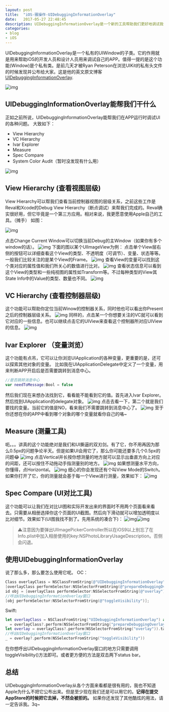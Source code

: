 ```yaml
---
layout: post
title:  "iOS-骚操作-UIDebuggingInformationOverlay"
date:   2017-05-27 22:48:45
description: UIDebuggingInformationOverlay是一个新的工具帮助我们更好地调试我们的APP.
categories:
- blog
- iOS
---
```



UIDebuggingInformationOverlay是一个私有的UIWindow的子类。它的作用就是用来帮助iOS的开发人员和设计人员用来调试自己的APP。值得一提的是这个功能(Window)是个私有类。是前几天才被Ryan Peterson在浏览UIKit的私有头文件的时候发现并公布给大家。这是他的英文原文博客[UIDebuggingInformationOverlay](http://ryanipete.com/blog/ios/swift/objective-c/uidebugginginformationoverlay/).

![img](https://github.com/Khala-wan/Khala-wan.github.io/raw/master/resource/UIDebuggingInformationOverlay-0.jpg??imageMogr2/auto-orient/strip%7CimageView2/2/w/1240 "图标1")

## UIDebuggingInformationOverlay能帮我们干什么

正如之前所说，UIDebuggingInformationOverlay能帮我们在APP运行时调试UI的各种问题。
大致如下：
* View Hierarchy 
* VC Hierarchy
* Ivar Explorer
* Measure
* Spec Compare
* System Color Audit（暂时没发现有什么用）

![img](https://github.com/Khala-wan/Khala-wan.github.io/raw/master/resource/UIDebuggingInformationOverlay-1.jpg)

## View Hierarchy (查看视图层级)

View Hierarchy可以帮我们查看当前控制器视图的层级关系，之前这些工作是Reval和Xcode的Debug View Hierarchy（断点调试）来帮我们完成的。Reval确实很好用，但它毕竟是一个第三方应用。相对来说，我更愿意使用Apple自己的工具。（摊手）
如图：

![img](https://github.com/Khala-wan/Khala-wan.github.io/raw/master/resource/UIDebuggingInformationOverlay-2.jpg)

点击Change Current Window可以切换当前Debug的主Window（如果你有多个window的话）。
![img](https://github.com/Khala-wan/Khala-wan.github.io/raw/master/resource/UIDebuggingInformationOverlay-3.jpg)
下面的图以某个UIImageView为例：
点击单个View层右侧的按钮可以详细查看这个View的类型、不透明度（可调节）、变量、状态等等。一般我们比较关注的是某个View的Frame。
![img](https://github.com/Khala-wan/Khala-wan.github.io/raw/master/resource/UIDebuggingInformationOverlay-4.jpg)
查看View的变量可以找到这个类对应的属性值和我们所关心的数值进行比对。
![img](https://github.com/Khala-wan/Khala-wan.github.io/raw/master/resource/UIDebuggingInformationOverlay-5.jpg)
查看状态信息可以看到这个View的类型和一些纯视图的属性如Transform等。不过每种类型的View其State Info中的Value的类型、数量也不同。
![img](https://github.com/Khala-wan/Khala-wan.github.io/raw/master/resource/UIDebuggingInformationOverlay-6.jpg)

## VC Hierarchy (查看控制器层级)

这个功能可以帮助你定位当前Winow的控制器关系，同时他也可以看出你Present之后的控制器层级关系。
![img](https://github.com/Khala-wan/Khala-wan.github.io/raw/master/resource/UIDebuggingInformationOverlay-7.jpg)
同样的，点击某一个你想要关注的VC就可以看到它对应的一些信息。也可以继续点击它的UIView来查看这个控制器所对应UIView的信息。
![img](https://github.com/Khala-wan/Khala-wan.github.io/raw/master/resource/UIDebuggingInformationOverlay-8.jpg)

## Ivar Explorer （变量浏览）

这个功能有点吊，它可以让你浏览UIApplication的各种变量，更重要的是，还可以探索其他对象的变量。 
比如我在UIApplicationDelegate中定义了一个变量，用来判断APP开启后是否需要跳转到消息中心。
``` swift
//是否跳转消息中心
var needToMessage:Bool = false
```
然后我们现在来想办法找到它，看看能不能看到它的值。首先进入Ivar Explorer。
然后找到UIApplication的delegate对象。
![img](https://github.com/Khala-wan/Khala-wan.github.io/raw/master/resource/UIDebuggingInformationOverlay-9.jpg)
点击去看一下，第二个就是我们要找的变量。当前它的值是NO，看来我们不需要跳转到消息中心了。
![img](https://github.com/Khala-wan/Khala-wan.github.io/raw/master/resource/UIDebuggingInformationOverlay-10.jpg)
至于你还想在你的APP中看到哪个对象的哪个变量就看你自己的咯~

## Measure (测量工具)

呃。。。讲真的这个功能绝对是我们和UI撕逼的双刃剑。有了它，你不用再因为那么0.5px的问题争论半天。但是如果UI会用它了，那么你可能还要多几个0.5px的问题😂
![img](https://github.com/Khala-wan/Khala-wan.github.io/raw/master/resource/UIDebuggingInformationOverlay-11.jpg)
点击Vertical并长按你想测量的地方就可以显示出垂直方向上对应的间距，还可以按住不动拖动手指测量别的地方。
![img](https://github.com/Khala-wan/Khala-wan.github.io/raw/master/resource/UIDebuggingInformationOverlay-12.jpg)
如果想测量水平方向，你懂得，点Horizontal。
![img](https://github.com/Khala-wan/Khala-wan.github.io/raw/master/resource/UIDebuggingInformationOverlay-13.jpg)
细心的你会发现还有个叫View Mode的Switch。如果你打开了它，你的测量就会基于每一个View进行测量，效果如下：
![img](https://github.com/Khala-wan/Khala-wan.github.io/raw/master/resource/UIDebuggingInformationOverlay-14.jpg)

## Spec Compare (UI对比工具)
这个功能可以让我们在对比UI图和实际开发出来的界面时不用两个页面看来看去。只需要从相册选择你这个页面的UI截图。然后向下滑动就可以增加透明度以比对细节。效果如下(UI图我找不到了。先用系统的凑合下)：
![img](https://github.com/Khala-wan/Khala-wan.github.io/raw/master/resource/UIDebuggingInformationOverlay-15.jpg)![img](https://github.com/Khala-wan/Khala-wan.github.io/raw/master/resource/UIDebuggingInformationOverlay-16.jpg)

>⚠️注意因为要弹出UIImagePickerController所以在iOS9以上别忘了在Info.plist中加入相册使用的key:NSPhotoLibraryUsageDescription。否侧会闪退。

## 使用UIDebuggingInformationOverlay

说了那么多，那么要怎么使用它呢。
OC：
```objectivec
Class overlayClass = NSClassFromString(@"UIDebuggingInformationOverlay");
[overlayClass performSelector:NSSelectorFromString(@"prepareDebuggingOverlay")];
id obj = [overlayClass performSelector:NSSelectorFromString(@"overlay")];
//呼出UIDebuggingInformationOverlay窗口
[obj performSelector:NSSelectorFromString(@"toggleVisibility")];
```
Swift:
``` swift
let overlayClass = NSClassFromString("UIDebuggingInformationOverlay") as? UIWindow.Type
_ = overlayClass?.perform(NSSelectorFromString("prepareDebuggingOverlay"))
let overlay = overlayClass?.perform(NSSelectorFromString("overlay")).takeUnretainedValue() as? UIWindow
//呼出UIDebuggingInformationOverlay窗口      
_ = overlay?.perform(NSSelectorFromString("toggleVisibility"))
```
在你想呼出UIDebuggingInformationOverlay窗口的地方只需要调用toggleVisibility()方法即可。或者更方便的方法是双击两下status bar。

## 总结

UIDebuggingInformationOverlay从各个方面来看都是很有用的，我也不知道Apple为什么不把它公布出来。但是至少现在我们还是可以用它的。**记得在提交AppStore的时候把它去掉，不然会被拒的。**
如果你还发现了其他酷炫的用法，请一定告诉我。3q~
